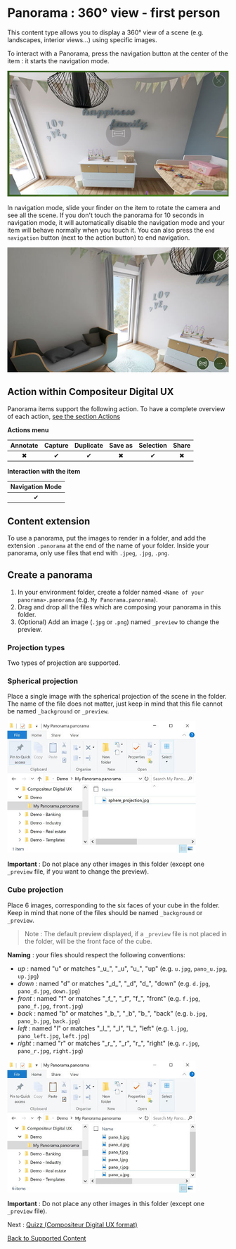 # Panorama : 360° view - first person

This content type allows you to display a 360° view of a scene (e.g. landscapes, interior views...) using specific images.

To interact with a Panorama, press the navigation button at the center of the item : it starts the navigation mode.

![Panorama navigation mode disabled](../../img/content_panorama_start.JPG)

In navigation mode, slide your finder on the item to rotate the camera and see all the scene. If you don't touch the panorama for 10 seconds in navigation mode, it will automatically disable the navigation mode and your item will behave normally when you touch it.
You can also press the `end navigation` button (next to the action button) to end navigation.

![Panarama navigation mode enabled](../../img/content_panorama_end.JPG)

## Action within Compositeur Digital UX

Panorama items support the following action. To have a complete overview of each action, [see the section Actions](actions.md)

**Actions menu**

| Annotate | Capture  | Duplicate | Save as  | Selection | Share    | 
|:--------:|:--------:|:---------:|:--------:|:---------:|:--------:|
| &#x2716; | &#x2714; | &#x2714;  | &#x2716; | &#x2714;  | &#x2716; |

**Interaction with the item**

| Navigation Mode |
|:---------------:|
| &#x2714;        |

## Content extension

To use a panorama, put the images to render in a folder, and add the extension `.panorama` at the end of the name of your folder.
Inside your panorama, only use files that end with `.jpeg`, `.jpg`, `.png`.

## Create a panorama

1. In your environment folder, create a folder named `<Name of your panorama>.panorama` (e.g. `My Panorama.panorama`).
1. Drag and drop all the files which are composing your panorama in this folder.
1. (Optional) Add an image (`.jpg` or `.png`) named `_preview` to change the preview.

### Projection types

Two types of projection are supported.

### Spherical projection

Place a single image with the spherical projection of the scene in the folder. The name of the file does not matter, just keep in mind that this file cannot be named `_background` or `_preview`.

![Panorama folder sphere](../../img/content_panorama_sphere_folder.JPG)


**Important** : Do not place any other images in this folder (except one `_preview` file, if you want to change the preview).

### Cube projection

Place 6 images, corresponding to the six faces of your cube in the folder. Keep in mind that none of the files should be named `_background` or `_preview`.

> Note : The default preview displayed, if a `_preview` file is not placed in the folder, will be the front face of the cube.

**Naming** : your files should respect the following conventions:
   * *up* : named "u" or matches "\_u\_", "\_u", "u\_", "up" (e.g. `u.jpg`, `pano_u.jpg`, `up.jpg`)
   * *down* : named "d" or matches "\_d\_", "\_d", "d\_", "down" (e.g. `d.jpg`, `pano_d.jpg`, `down.jpg`)
   * *front* : named "f" or matches "\_f\_", "\_f", "f\_", "front" (e.g. `f.jpg`, `pano_f.jpg`, `front.jpg`)
   * *back* : named "b" or matches "\_b\_", "\_b", "b\_", "back" (e.g. `b.jpg`, `pano_b.jpg`, `back.jpg`)
   * *left* : named "l" or matches "\_l\_", "\_l", "l\_", "left" (e.g. `l.jpg`, `pano_left.jpg`, `left.jpg`)
   * *right* : named "r" or matches "\_r\_", "\_r", "r\_", "right" (e.g. `r.jpg`, `pano_r.jpg`, `right.jpg`)

![Panorama folder cubes](../../img/content_panorama_cubes_folder.JPG)

**Important** : Do not place any other images in this folder (except one `_preview` file).

Next : [Quizz (Compositeur Digital UX format)](quiz.md)

[Back to Supported Content](index.md)


